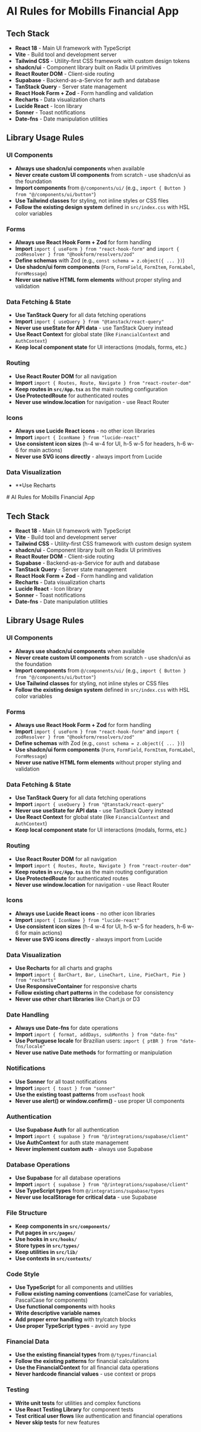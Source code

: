 # AI Rules for Mobills Financial App

## Tech Stack

- **React 18** - Main UI framework with TypeScript
- **Vite** - Build tool and development server
- **Tailwind CSS** - Utility-first CSS framework with custom design tokens
- **shadcn/ui** - Component library built on Radix UI primitives
- **React Router DOM** - Client-side routing
- **Supabase** - Backend-as-a-Service for auth and database
- **TanStack Query** - Server state management
- **React Hook Form + Zod** - Form handling and validation
- **Recharts** - Data visualization charts
- **Lucide React** - Icon library
- **Sonner** - Toast notifications
- **Date-fns** - Date manipulation utilities

## Library Usage Rules

### UI Components
- **Always use shadcn/ui components** when available
- **Never create custom UI components** from scratch - use shadcn/ui as the foundation
- **Import components** from `@/components/ui/` (e.g., `import { Button } from "@/components/ui/button"`)
- **Use Tailwind classes** for styling, not inline styles or CSS files
- **Follow the existing design system** defined in `src/index.css` with HSL color variables

### Forms
- **Always use React Hook Form + Zod** for form handling
- **Import** `import { useForm } from "react-hook-form"` and `import { zodResolver } from "@hookform/resolvers/zod"`
- **Define schemas** with Zod (e.g., `const schema = z.object({ ... })`)
- **Use shadcn/ui form components** (`Form`, `FormField`, `FormItem`, `FormLabel`, `FormMessage`)
- **Never use native HTML form elements** without proper styling and validation

### Data Fetching & State
- **Use TanStack Query** for all data fetching operations
- **Import** `import { useQuery } from "@tanstack/react-query"`
- **Never use useState for API data** - use TanStack Query instead
- **Use React Context** for global state (like `FinancialContext` and `AuthContext`)
- **Keep local component state** for UI interactions (modals, forms, etc.)

### Routing
- **Use React Router DOM** for all navigation
- **Import** `import { Routes, Route, Navigate } from "react-router-dom"`
- **Keep routes in `src/App.tsx`** as the main routing configuration
- **Use ProtectedRoute** for authenticated routes
- **Never use window.location** for navigation - use React Router

### Icons
- **Always use Lucide React icons** - no other icon libraries
- **Import** `import { IconName } from "lucide-react"`
- **Use consistent icon sizes** (h-4 w-4 for UI, h-5 w-5 for headers, h-6 w-6 for main actions)
- **Never use SVG icons directly** - always import from Lucide

### Data Visualization
- **Use Recharts
<dyad-write path="AI_RULES.md" description="Creating AI_RULES.md file with tech stack and library usage rules">
# AI Rules for Mobills Financial App

## Tech Stack

- **React 18** - Main UI framework with TypeScript
- **Vite** - Build tool and development server
- **Tailwind CSS** - Utility-first CSS framework with custom design system
- **shadcn/ui** - Component library built on Radix UI primitives
- **React Router DOM** - Client-side routing
- **Supabase** - Backend-as-a-Service for auth and database
- **TanStack Query** - Server state management
- **React Hook Form + Zod** - Form handling and validation
- **Recharts** - Data visualization charts
- **Lucide React** - Icon library
- **Sonner** - Toast notifications
- **Date-fns** - Date manipulation utilities

## Library Usage Rules

### UI Components
- **Always use shadcn/ui components** when available
- **Never create custom UI components** from scratch - use shadcn/ui as the foundation
- **Import components** from `@/components/ui/` (e.g., `import { Button } from "@/components/ui/button"`)
- **Use Tailwind classes** for styling, not inline styles or CSS files
- **Follow the existing design system** defined in `src/index.css` with HSL color variables

### Forms
- **Always use React Hook Form + Zod** for form handling
- **Import** `import { useForm } from "react-hook-form"` and `import { zodResolver } from "@hookform/resolvers/zod"`
- **Define schemas** with Zod (e.g., `const schema = z.object({ ... })`)
- **Use shadcn/ui form components** (`Form`, `FormField`, `FormItem`, `FormLabel`, `FormMessage`)
- **Never use native HTML form elements** without proper styling and validation

### Data Fetching & State
- **Use TanStack Query** for all data fetching operations
- **Import** `import { useQuery } from "@tanstack/react-query"`
- **Never use useState for API data** - use TanStack Query instead
- **Use React Context** for global state (like `FinancialContext` and `AuthContext`)
- **Keep local component state** for UI interactions (modals, forms, etc.)

### Routing
- **Use React Router DOM** for all navigation
- **Import** `import { Routes, Route, Navigate } from "react-router-dom"`
- **Keep routes in `src/App.tsx`** as the main routing configuration
- **Use ProtectedRoute** for authenticated routes
- **Never use window.location** for navigation - use React Router

### Icons
- **Always use Lucide React icons** - no other icon libraries
- **Import** `import { IconName } from "lucide-react"`
- **Use consistent icon sizes** (h-4 w-4 for UI, h-5 w-5 for headers, h-6 w-6 for main actions)
- **Never use SVG icons directly** - always import from Lucide

### Data Visualization
- **Use Recharts** for all charts and graphs
- **Import** `import { BarChart, Bar, LineChart, Line, PieChart, Pie } from "recharts"`
- **Use ResponsiveContainer** for responsive charts
- **Follow existing chart patterns** in the codebase for consistency
- **Never use other chart libraries** like Chart.js or D3

### Date Handling
- **Always use Date-fns** for date operations
- **Import** `import { format, addDays, subMonths } from "date-fns"`
- **Use Portuguese locale** for Brazilian users: `import { ptBR } from "date-fns/locale"`
- **Never use native Date methods** for formatting or manipulation

### Notifications
- **Use Sonner** for all toast notifications
- **Import** `import { toast } from "sonner"`
- **Use the existing toast patterns** from `useToast` hook
- **Never use alert() or window.confirm()** - use proper UI components

### Authentication
- **Use Supabase Auth** for all authentication
- **Import** `import { supabase } from "@/integrations/supabase/client"`
- **Use AuthContext** for auth state management
- **Never implement custom auth** - always use Supabase

### Database Operations
- **Use Supabase** for all database operations
- **Import** `import { supabase } from "@/integrations/supabase/client"`
- **Use TypeScript types** from `@/integrations/supabase/types`
- **Never use localStorage for critical data** - use Supabase

### File Structure
- **Keep components in `src/components/`**
- **Put pages in `src/pages/`**
- **Use hooks in `src/hooks/`**
- **Store types in `src/types/`**
- **Keep utilities in `src/lib/`**
- **Use contexts in `src/contexts/`**

### Code Style
- **Use TypeScript** for all components and utilities
- **Follow existing naming conventions** (camelCase for variables, PascalCase for components)
- **Use functional components** with hooks
- **Write descriptive variable names**
- **Add proper error handling** with try/catch blocks
- **Use proper TypeScript types** - avoid `any` type

### Financial Data
- **Use the existing financial types** from `@/types/financial`
- **Follow the existing patterns** for financial calculations
- **Use the FinancialContext** for all financial data operations
- **Never hardcode financial values** - use context or props

### Testing
- **Write unit tests** for utilities and complex functions
- **Use React Testing Library** for component tests
- **Test critical user flows** like authentication and financial operations
- **Never skip tests** for new features